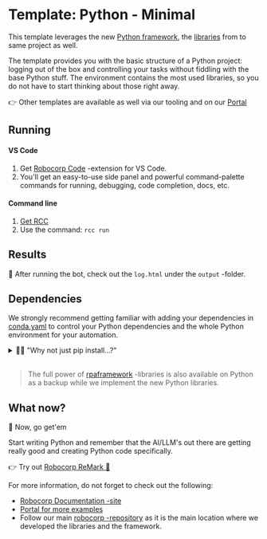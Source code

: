 # Template: Python - Minimal

This template leverages the new [Python framework](https://github.com/robocorp/robocorp), the [libraries](https://github.com/robocorp/robocorp/blob/master/docs/README.md#python-libraries) from to same project as well.

The template provides you with the basic structure of a Python project: logging out of the box and controlling your tasks without fiddling with the base Python stuff. The environment contains the most used libraries, so you do not have to start thinking about those right away.

👉 Other templates are available as well via our tooling and on our [Portal](https://robocorp.com/portal/tag/template)

## Running

#### VS Code
1. Get [Robocorp Code](https://robocorp.com/docs/developer-tools/visual-studio-code/extension-features) -extension for VS Code.
1. You'll get an easy-to-use side panel and powerful command-palette commands for running, debugging, code completion, docs, etc.

#### Command line

1. [Get RCC](https://github.com/robocorp/rcc?tab=readme-ov-file#getting-started)
1. Use the command: `rcc run`

## Results

🚀 After running the bot, check out the `log.html` under the `output` -folder.

## Dependencies

We strongly recommend getting familiar with adding your dependencies in [conda.yaml](conda.yaml) to control your Python dependencies and the whole Python environment for your automation.

<details>
  <summary>🙋‍♂️ "Why not just pip install...?"</summary>

Think of [conda.yaml](conda.yaml) as an equivalent of the requirements.txt, but much better. 👩‍💻 With `conda.yaml`, you are not just controlling your PyPI dependencies; you control the complete Python environment, which makes things repeatable and easy.

👉 You will probably need to run your code on another machine quite soon, so by using `conda.yaml`:
- You can avoid `Works on my machine` -cases
- You do not need to manage Python installations on all the machines
- You can control exactly which version of Python your automation will run on
  - You'll also control the pip version to avoid dep. resolution changes
- No need for venv, pyenv, ... tooling and knowledge sharing inside your team.
- Define dependencies in conda.yaml, let our tooling do the heavy lifting.
- You get all the content of [conda-forge](https://prefix.dev/channels/conda-forge) without any extra tooling

> Dive deeper with [these](https://github.com/robocorp/rcc/blob/master/docs/recipes.md#what-is-in-condayaml) resources.

</details>
<br/>

> The full power of [rpaframework](https://robocorp.com/docs/python/rpa-framework) -libraries is also available on Python as a backup while we implement the new Python libraries.

## What now?

🚀 Now, go get'em

Start writing Python and remember that the AI/LLM's out there are getting really good and creating Python code specifically.

👉 Try out [Robocorp ReMark 💬](https://chat.robocorp.com)

For more information, do not forget to check out the following:
- [Robocorp Documentation -site](https://robocorp.com/docs)
- [Portal for more examples](https://robocorp.com/portal)
- Follow our main [robocorp -repository](https://github.com/robocorp/robocorp) as it is the main location where we developed the libraries and the framework.
